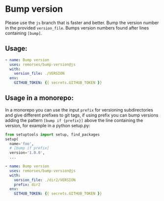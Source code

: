 # Bump version
Please use the `js` branch that is faster and better. 
Bump the version number in the provided `version_file`.
Bumps version numbers found after lines containing `[bump]`.


## Usage:
```yaml
- name: Bump version
  uses: remorses/bump-version@js
  with:
    version_file: ./VERSION
  env:
    GITHUB_TOKEN: {{ secrets.GITHUB_TOKEN }}
```

## Usage in a monorepo:
In a monorepo you can use the input `prefix` for versioning subdirectories and give different prefixes to git tags,
if using prefix you can bump versions adding the pattern `[bump if {prefix}]` above the line containing the version, for example in a python setup.py:
```py
from setuptools import setup, find_packages
setup(
  name='foo',
  # [bump if prefix]
  version='1.0.0',
  ...
```
```yaml
- name: Bump version
  uses: remorses/bump-version@js
  with:
    version_file: ./dir2/VERSION
    prefix: dir2
  env:
    GITHUB_TOKEN: {{ secrets.GITHUB_TOKEN }}
```
